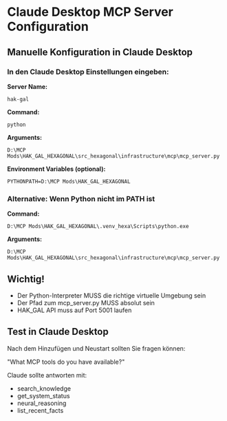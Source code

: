 # Claude Desktop MCP Server Configuration

## Manuelle Konfiguration in Claude Desktop

### In den Claude Desktop Einstellungen eingeben:

**Server Name:** 
```
hak-gal
```

**Command:**
```
python
```

**Arguments:**
```
D:\MCP Mods\HAK_GAL_HEXAGONAL\src_hexagonal\infrastructure\mcp\mcp_server.py
```

**Environment Variables (optional):**
```
PYTHONPATH=D:\MCP Mods\HAK_GAL_HEXAGONAL
```

### Alternative: Wenn Python nicht im PATH ist

**Command:**
```
D:\MCP Mods\HAK_GAL_HEXAGONAL\.venv_hexa\Scripts\python.exe
```

**Arguments:**
```
D:\MCP Mods\HAK_GAL_HEXAGONAL\src_hexagonal\infrastructure\mcp\mcp_server.py
```

## Wichtig!

- Der Python-Interpreter MUSS die richtige virtuelle Umgebung sein
- Der Pfad zum mcp_server.py MUSS absolut sein
- HAK_GAL API muss auf Port 5001 laufen

## Test in Claude Desktop

Nach dem Hinzufügen und Neustart sollten Sie fragen können:

"What MCP tools do you have available?"

Claude sollte antworten mit:
- search_knowledge
- get_system_status  
- neural_reasoning
- list_recent_facts
